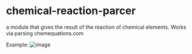 # chemical-reaction-parcer
a module that gives the result of the reaction of chemical elements. Works via parsing chemequations.com

Example:
![image](https://github.com/FiremanC4/chemical-reaction-parcer/assets/126985289/3b8ff127-ded9-4684-95a9-8a27bcde93cc)
